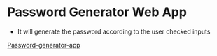# Password Generator Web App
* It will generate the password according to the user checked inputs 


[Password-generator-app](https://vineet-password-generator.netlify.app/)